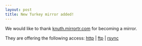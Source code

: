 ```yaml
---
layout: post
title: New Turkey mirror added!
---
```


We would like to thank [knuth.mirrortr.com](http://knuth.mirrortr.com/blackarch) for becoming a mirror.

They are offering the following access: [http](http://knuth.mirrortr.com/blackarch) | [ftp](ftp://knuth.mirrortr.com/blackarch) | [rsync](rsync://knuth.mirrortr.com/blackarch)